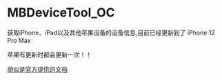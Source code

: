 # MBDeviceTool_OC
获取iPhone、iPad以及其他苹果设备的设备信息,目前已经更新到了 iPhone 12 Pro Max

苹果有更新时都会更新一次！！

[貌似是官方提供的文档](https://www.theiphonewiki.com/wiki/Models)

